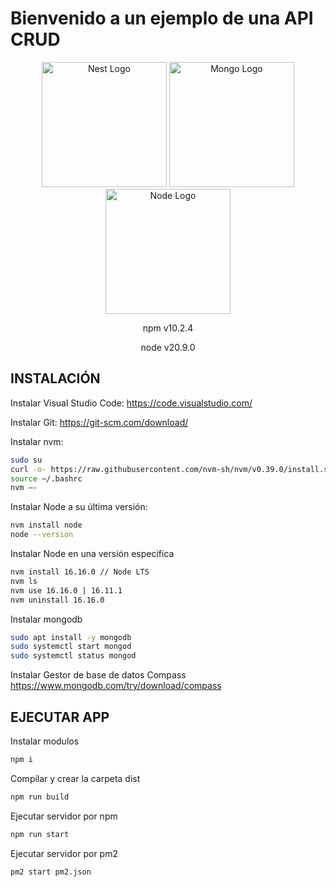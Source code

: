 <h1>Bienvenido a un ejemplo de una API CRUD</h1>

<p align="center">
  <a href="http://nestjs.com/" target="_blank"><img src="https://nestjs.com/img/logo-small.svg" width="200" alt="Nest Logo" /></a>
  <a href="https://www.mongodb.com/try/download/community-kubernetes-operator" target="_blank"><img src="https://www.pngall.com/wp-content/uploads/13/Mongodb-PNG-Image-HD.png" width="200" alt="Mongo Logo" /></a>
  <a href="https://nodejs.org/en" target="_blank"><img src="https://upload.wikimedia.org/wikipedia/commons/thumb/d/d9/Node.js_logo.svg/590px-Node.js_logo.svg.png" width="200" alt="Node Logo" /></a>
</p>

<p align="center">npm v10.2.4</p>
<p align="center">node v20.9.0</p>


## INSTALACIÓN

Instalar Visual Studio Code:
<a href="https://code.visualstudio.com/" target="_blank">https://code.visualstudio.com/</a>

Instalar Git:
<a href="https://git-scm.com/download/" target="_blank">https://git-scm.com/download/</a>

Instalar nvm:
```bash
sudo su
curl -o- https://raw.githubusercontent.com/nvm-sh/nvm/v0.39.0/install.sh | bash
source ~/.bashrc
nvm –-
```

Instalar Node a su última versión:
```bash
nvm install node
node --version
```

Instalar Node en una versión especifica
```bash
nvm install 16.16.0 // Node LTS
nvm ls
nvm use 16.16.0 | 16.11.1
nvm uninstall 16.16.0
```

Instalar mongodb
```bash
sudo apt install -y mongodb
sudo systemctl start mongod
sudo systemctl status mongod
```

Instalar Gestor de base de datos Compass
<a href="https://www.mongodb.com/try/download/compass" target="_blank">https://www.mongodb.com/try/download/compass</a>


## EJECUTAR APP

Instalar modulos
```bash
npm i
```

Compilar y crear la carpeta dist
```bash
npm run build
```

Ejecutar servidor por npm
```bash
npm run start
```

Ejecutar servidor por pm2
```bash
pm2 start pm2.json
```

